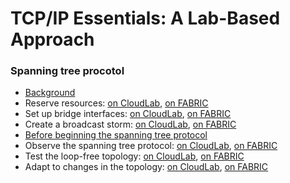 # TCP/IP Essentials: A Lab-Based Approach

### Spanning tree procotol

* [Background](stp-background.md)
* Reserve resources: [on CloudLab](reserve-cloudlab.md), [on FABRIC](reserve-fabric.md)
* Set up bridge interfaces: [on CloudLab](stp-setup-cloudlab.md), [on FABRIC](stp-setup-fabric.md)
* Create a broadcast storm: [on CloudLab](stp-broadcast-cloudlab.md), [on FABRIC](stp-broadcast-fabric.md)
* [Before beginning the spanning tree protocol](stp-id.md)
* Observe the spanning tree protocol: [on CloudLab](stp-configure-cloudlab.md), [on FABRIC](stp-configure-fabric.md)
* Test the loop-free topology: [on CloudLab](stp-loopfree-cloudlab.md), [on FABRIC](stp-loopfree-fabric.md)
* Adapt to changes in the topology: [on CloudLab](stp-change-cloudlab.md), [on FABRIC](stp-change-fabric.md)
